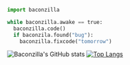```py
import baconzilla

while baconzilla.awake == true:
  baconzilla.code()
  if baconzila.found("bug"):
    baconzilla.fixcode("tomorrow")
```
![Baconzilla's GitHub stats](https://github-readme-stats.vercel.app/api?username=Baconzilla123&show_icons=true&theme=dark)
[![Top Langs](https://github-readme-stats.vercel.app/api/top-langs/?username=Baconzilla123&theme=dark&layout=compact)](https://github.com/anuraghazra/github-readme-stats)
